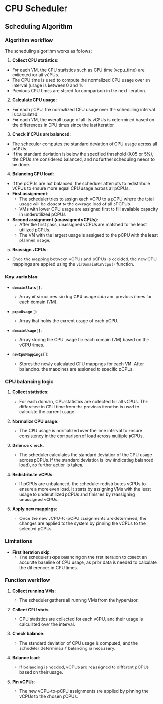# CPU Scheduler

## Scheduling Algorithm

### Algorithm workflow

The scheduling algorithm works as follows:

1. **Collect CPU statistics**:
- For each VM, the CPU statistics such as CPU time (vcpu_time) are collected for all vCPUs.
- The CPU time is used to compute the normalized CPU usage over an interval (usage is between 0 and 1).
- Previous CPU times are stored for comparison in the next iteration.

2. **Calculate CPU usage**:
- For each pCPU, the normalized CPU usage over the scheduling interval is calculated.
- For each VM, the overall usage of all its vCPUs is determined based on the differences in CPU times since the last iteration.

3. **Check if CPUs are balanced**:
- The scheduler computes the standard deviation of CPU usage across all pCPUs.
- If the standard deviation is below the specified threshold (0.05 or 5%), the CPUs are considered balanced, and no further scheduling needs to be done.

4. **Balancing CPU load**:
- If the pCPUs are not balanced, the scheduler attempts to redistribute vCPUs to ensure more equal CPU usage across all pCPUs.
- **First assignment**: 
    - The scheduler tries to assign each vCPU to a pCPU where the total usage will be closest to the average load of all pPCPUs.
    - VMs with lower CPU usage are assigned first to fill available capacity in underutilized pCPUs.
- **Second assignment (unassigned vCPUs)**:
    - After the first pass, unassigned vCPUs are matched to the least utilized pCPUs.
    - The VM with the largest usage is assigned to the pCPU with the least planned usage.

5. **Reassign vCPUs**:
- Once the mapping between vCPUs and pCPUs is decided, the new CPU mappings are applied using the `virDomainPinVcpu()` function.

### Key variables

- **`domainStats[]`**: 
  - Array of structures storing CPU usage data and previous times for each domain (VM).
  
- **`pcpuUsage[]`**: 
  - Array that holds the current usage of each pCPU.

- **`domainUsage[]`**: 
  - Array storing the CPU usage for each domain (VM) based on the vCPU times.

- **`newCpuMappings[]`**: 
  - Stores the newly calculated CPU mappings for each VM. After balancing, the mappings are assigned to specific pCPUs.

### CPU balancing logic

1. **Collect statistics**:
   - For each domain, CPU statistics are collected for all vCPUs. The difference in CPU time from the previous iteration is used to calculate the current usage.

2. **Normalize CPU usage**:
   - The CPU usage is normalized over the time interval to ensure consistency in the comparison of load across multiple pCPUs.

3. **Balance check**:
   - The scheduler calculates the standard deviation of the CPU usage across pCPUs. If the standard deviation is low (indicating balanced load), no further action is taken.

4. **Redistribute vCPUs**:
   - If pCPUs are unbalanced, the scheduler redistributes vCPUs to ensure a more even load. It starts by assigning VMs with the least usage to underutilized pCPUs and finishes by reassigning unassigned vCPUs.

5. **Apply new mappings**:
   - Once the new vCPU-to-pCPU assignments are determined, the changes are applied to the system by pinning the vCPUs to the selected pCPUs.

### Limitations

- **First iteration skip**:
  - The scheduler skips balancing on the first iteration to collect an accurate baseline of CPU usage, as prior data is needed to calculate the differences in CPU times.

### Function workflow

1. **Collect running VMs**:
   - The scheduler gathers all running VMs from the hypervisor.

2. **Collect CPU stats**:
   - CPU statistics are collected for each vCPU, and their usage is calculated over the interval.

3. **Check balance**:
   - The standard deviation of CPU usage is computed, and the scheduler determines if balancing is necessary.

4. **Balance load**:
   - If balancing is needed, vCPUs are reassigned to different pCPUs based on their usage.

5. **Pin vCPUs**:
   - The new vCPU-to-pCPU assignments are applied by pinning the vCPUs to the chosen pCPUs.